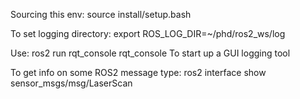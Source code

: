 Sourcing this env:
source install/setup.bash

To set logging directory:
export ROS_LOG_DIR=~/phd/ros2_ws/log

Use:
ros2 run rqt_console rqt_console
To start up a GUI logging tool 

To get info on some ROS2 message type:
ros2 interface show sensor_msgs/msg/LaserScan

